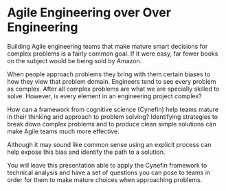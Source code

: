 # Agile Engineering over Over Engineering

Building Agile engineering teams that make mature smart decisions for complex problems is a fairly common goal. If it were easy, far fewer books on the subject would be being sold by Amazon.

When people approach problems they bring with them certain biases to how they view that problem domain. Engineers tend to see every problem as complex. After all complex problems are what we are specially skilled to solve. However, is every element in an engineering project complex?

How can a framework from cognitive science (Cynefin) help teams mature in their thinking and approach to problem solving? Identifying strategies to break down complex problems and to produce clean simple solutions can make Agile teams much more effective.

Although it may sound like common sense using an explicit process can help expose this bias and identify the path to a solution.

You will leave this presentation able to apply the Cynefin framework to technical analysis and have a set of questions you can pose to teams in order for them to make mature choices when approaching problems.
